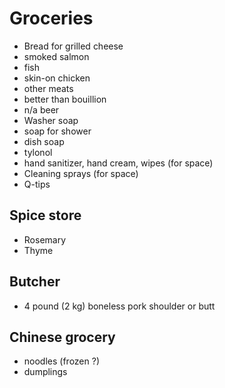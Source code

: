 # Groceries

- Bread for grilled cheese
- smoked salmon
- fish
- skin-on chicken
- other meats
- better than bouillion
- n/a beer
- Washer soap
- soap for shower
- dish soap
- tylonol
- hand sanitizer, hand cream, wipes (for space)
- Cleaning sprays (for space)
- Q-tips

## Spice store

- Rosemary
- Thyme

## Butcher

- 4 pound (2 kg) boneless pork shoulder or butt

## Chinese grocery

- noodles (frozen ?)
- dumplings
